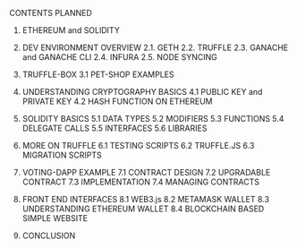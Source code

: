 CONTENTS PLANNED


1. ETHEREUM and SOLIDITY

2. DEV ENVIRONMENT OVERVIEW
2.1. GETH
2.2. TRUFFLE
2.3. GANACHE and GANACHE CLI
2.4. INFURA
2.5. NODE SYNCING

3. TRUFFLE-BOX
3.1 PET-SHOP EXAMPLES

4. UNDERSTANDING CRYPTOGRAPHY BASICS
4.1 PUBLIC KEY and PRIVATE KEY
4.2 HASH FUNCTION ON ETHEREUM

5. SOLIDITY BASICS
5.1 DATA TYPES
5.2 MODIFIERS
5.3 FUNCTIONS
5.4 DELEGATE CALLS
5.5 INTERFACES
5.6 LIBRARIES

6. MORE ON TRUFFLE
6.1 TESTING SCRIPTS
6.2 TRUFFLE.JS
6.3 MIGRATION SCRIPTS

7. VOTING-DAPP EXAMPLE
7.1 CONTRACT DESIGN
7.2 UPGRADABLE CONTRACT
7.3 IMPLEMENTATION
7.4 MANAGING CONTRACTS

8. FRONT END INTERFACES
8.1 WEB3.js
8.2 METAMASK WALLET
8.3 UNDERSTANDING ETHEREUM WALLET
8.4 BLOCKCHAIN BASED SIMPLE WEBSITE

9. CONCLUSION
